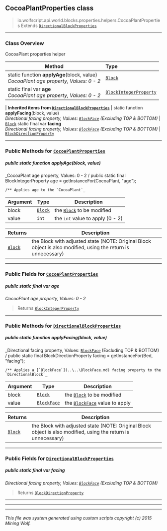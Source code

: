 ## CocoaPlantProperties __class__

>io.wolfscript.api.world.blocks.properties.helpers.CocoaPlantProperties
>Extends [`DirectionalBlockProperties`](DirectionalBlockProperties.md)

---

### Class Overview

CocoaPlant properties helper

Method | Type   
--- | :--- 
static function __applyAge__(block, value) <br> _CocoaPlant age property, Values: 0 - 2_ | [`Block`](..\..\Block.md)
static final var __age__ <br> _CocoaPlant age property, Values: 0 - 2_ | [`BlockIntegerProperty`](..\BlockIntegerProperty.md)
 |
__Inherited items from [`DirectionalBlockProperties`](DirectionalBlockProperties.md)__ |
static function __applyFacing__(block, value) <br> _Directional facing property, Values: [`BlockFace`](..\..\BlockFace.md) (Excluding TOP & BOTTOM)_ | [`Block`](..\..\Block.md)
static final var __facing__ <br> _Directional facing property, Values: [`BlockFace`](..\..\BlockFace.md) (Excluding TOP & BOTTOM)_ | [`BlockDirectionProperty`](..\BlockDirectionProperty.md)





---


### Public Methods for [`CocoaPlantProperties`](CocoaPlantProperties.md)

##### <a id='applyage'></a>public static function __applyAge__(block, value)

_CocoaPlant age property, Values: 0 - 2 /
    public static final BlockIntegerProperty age = getInstanceFor(CocoaPlant, "age");

    /** Applies age to the `CocoaPlant`_

Argument | Type | Description  
--- | --- | --- 
block | [`Block`](..\..\Block.md) | the [`Block`](..\..\Block.md) to be modified
value | `int` | the `int` value to apply (0 - 2)

Returns | Description
--- | --- 
[`Block`](..\..\Block.md) | the Block with adjusted state (NOTE: Original Block object is also modified, using the return is unnecessary)


---

### Public Fields for [`CocoaPlantProperties`](CocoaPlantProperties.md)

##### <a id='age'></a>public static final var __age__

_CocoaPlant age property, Values: 0 - 2_

>Returns
>  [`BlockIntegerProperty`](..\BlockIntegerProperty.md)

---

### Public Methods for [`DirectionalBlockProperties`](DirectionalBlockProperties.md)

##### <a id='applyfacing'></a>public static function __applyFacing__(block, value)

_Directional facing property, Values: [`BlockFace`](..\..\BlockFace.md) (Excluding TOP & BOTTOM) /
    public static final BlockDirectionProperty facing = getInstanceFor(Bed, "facing");

    /** Applies a [`BlockFace`](..\..\BlockFace.md) facing property to the `DirectionalBlock`_

Argument | Type | Description  
--- | --- | --- 
block | [`Block`](..\..\Block.md) | the [`Block`](..\..\Block.md) to be modified
value | [`BlockFace`](..\..\BlockFace.md) | the [`BlockFace`](..\..\BlockFace.md) value to apply

Returns | Description
--- | --- 
[`Block`](..\..\Block.md) | the Block with adjusted state (NOTE: Original Block object is also modified, using the return is unnecessary)


---

### Public Fields for [`DirectionalBlockProperties`](DirectionalBlockProperties.md)

##### <a id='facing'></a>public static final var __facing__

_Directional facing property, Values: [`BlockFace`](..\..\BlockFace.md) (Excluding TOP & BOTTOM)_

>Returns
>  [`BlockDirectionProperty`](..\BlockDirectionProperty.md)

---
---


---


###### This file was system generated using custom scripts copyright (c) 2015 Mining Wolf.
	

